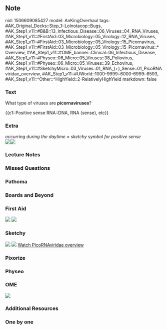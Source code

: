 ## Note
nid: 1506609085427
model: AnKingOverhaul
tags: #AK_Original_Decks::Step_1::Lolnotacop::Bugs, #AK_Step1_v11::#B&B::13_Infectious_Disease::06_Viruses::04_RNA_Viruses, #AK_Step1_v11::#FirstAid::03_Microbiology::05_Virology::12_RNA_Viruses, #AK_Step1_v11::#FirstAid::03_Microbiology::05_Virology::15_Picornavirus, #AK_Step1_v11::#FirstAid::03_Microbiology::05_Virology::15_Picornavirus::*Overview, #AK_Step1_v11::#OME_banner::Clinical::06_Infectious_Disease, #AK_Step1_v11::#Physeo::06_Micro::05_Viruses::38_Poliovirus, #AK_Step1_v11::#Physeo::06_Micro::05_Viruses::39_Echovirus, #AK_Step1_v11::#SketchyMicro::03_Viruses::01_RNA_(+)_Sense::01_PicoRNAviridae_overview, #AK_Step1_v11::#UWorld::1000-9999::6000-6999::6593, #AK_Step1_v11::^Other::^HighYield::2-RelativelyHighYield
markdown: false

### Text
What type of viruses are <b>picornaviruses</b>?
<div>
  {{c1::Positive sense RNA::DNA, RNA (sense), etc}}
</div>

### Extra
<div>
  <i>occurring during the daytime = sketchy symbol for positive
  sense</i>
</div><img src="paste-4672924418528.jpg"><img src=
"paste-4685809320416.jpg">

### Lecture Notes


### Missed Questions


### Pathoma


### Boards and Beyond


### First Aid
<img src="tmprg34h_vj.png"> <img src="tmp909y_yva.png">

### Sketchy
<img src="paste-63363652517891.jpg"> <img src=
"paste-d45876251fc26008cb9e208943b0d5b2a6b1a0e3.png"> <a href=
"https://dashboard.sketchy.com/study/medical/courses/medical-microbiology/units/medical-microbiology-viruses/videos/medical-microbiology-viruses-rna-viruses-positive-sense-picornaviridae-overview?utm_source=anki&utm_medium=partnership&utm_campaign=february_update&utm_content=medical">
Watch PicoRNAviridae overview</a>

### Pixorize


### Physeo


### OME
<div class="ome-widget">
  <a href=
  "https://onlinemeded.org/spa/infectious-disease?ref=anki"><img src="_OME_AnkiFlashcards_Topic_3.png"></a>
</div>

### Additional Resources


### One by one

